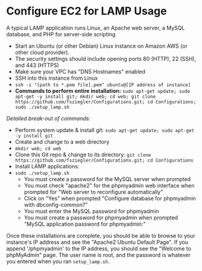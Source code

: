 Configure EC2 for LAMP Usage
============================

A typical LAMP application runs Linux, an Apache web server, a MySQL database, and PHP for server-side scripting
 * Start an Ubuntu (or other Debian) Linux instance on Amazon AWS (or other cloud provider).
  * The security settings should include opening ports 80 (HTTP), 22 (SSH), and 443 (HTTPS)
  * Make sure your VPC has "DNS Hostnames" enabled
 * SSH into this instance from Linux
  * `ssh -i "[path to *.pem file].pem" ubuntu@[IP address of instance]`
 * **Commands to perform entire installation:** `sudo apt-get update; sudo apt-get -y install git; mkdir web; cd web; git clone https://github.com/fsziegler/Configurations.git; cd Configurations; sudo ./setup_lamp.sh
`

_Detailed break-out of commands:_
 * Perform system update & install git: `sudo apt-get update; sudo apt-get -y install git`
 * Create and change to a web directory
  * `mkdir web; cd web`
 * Clone this Git repo & change to its directory: `git clone https://github.com/fsziegler/Configurations.git; cd Configurations`
 * Install LAMP applications:
  * `sudo ./setup_lamp.sh`
    * You must create a password for the MySQL server when prompted
    * You must check "apache2" for the phpmyadmin web interface when prompted for "Web server to reconfigure automatically"
    * Click on "Yes" when prompted "Configure database for phpmyadmin with dbconfig-common?"
    * You must enter the MySQL password for phpmyadmin
    * You must create a password for phpmyadmin when prompted "MySQL application password for phpmyadmin:"

Once these installations are complete, you should be able to browse to your instance's IP address and see the "Apache2 Ubuntu Default Page". If you append '/phpmyadmin' to the IP address, you should see the "Welcome to phpMyAdmin" page. The user name is root, and the password is whatever you entered when you ran `setup_lamp.sh`.
 
 
